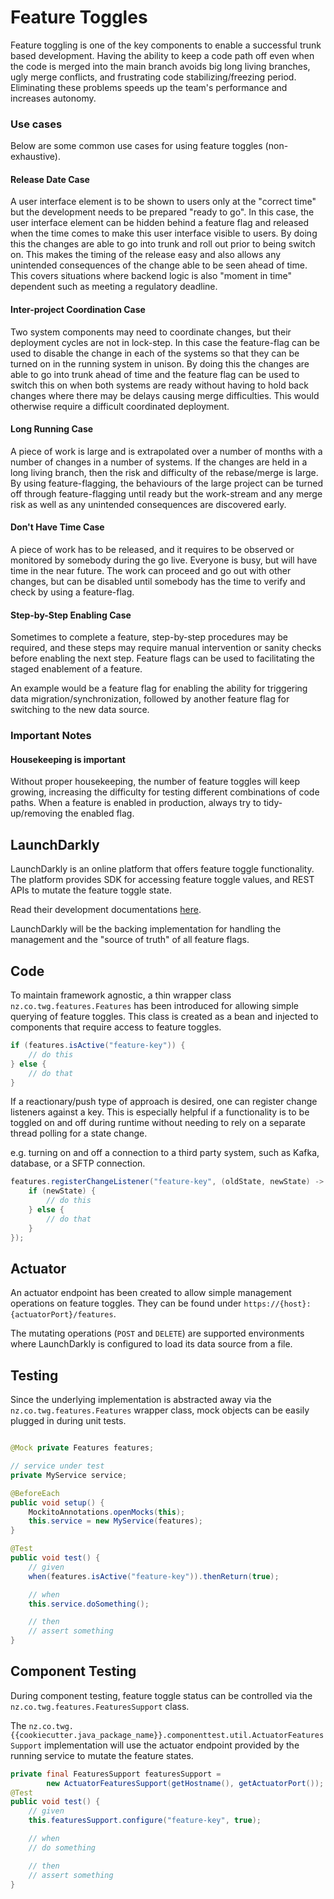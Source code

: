 # Feature Toggles
Feature toggling is one of the key components to enable a successful trunk based development.
Having the ability to keep a code path off even when the code is merged into the main branch avoids
big long living branches, ugly merge conflicts, and frustrating code stabilizing/freezing period.
Eliminating these problems speeds up the team's performance and increases autonomy.

### **Use cases**

Below are some common use cases for using feature toggles (non-exhaustive).

#### Release Date Case
A user interface element is to be shown to users only at the "correct time" but the development needs
to be prepared "ready to go". In this case, the user interface element can be hidden behind a feature
flag and released when the time comes to make this user interface visible to users.
By doing this the changes are able to go into trunk and roll out prior to being switch on.
This makes the timing of the release easy and also allows any unintended consequences of the change
able to be seen ahead of time. This covers situations where backend logic is also "moment in time"
dependent such as meeting a regulatory deadline.

#### Inter-project Coordination Case
Two system components may need to coordinate changes, but their deployment cycles are not in lock-step.
In this case the feature-flag can be used to disable the change in each of the systems so that they
can be turned on in the running system in unison. By doing this the changes are able to go into trunk
ahead of time and the feature flag can be used to switch this on when both systems are ready without
having to hold back changes where there may be delays causing merge difficulties.
This would otherwise require a difficult coordinated deployment.

#### Long Running Case
A piece of work is large and is extrapolated over a number of months with a number of changes in a
number of systems. If the changes are held in a long living branch, then the risk and difficulty of
the rebase/merge is large.  By using feature-flagging, the behaviours of the large project can be
turned off through feature-flagging until ready but the work-stream and any merge risk as well as any
unintended consequences are discovered early.

#### Don't Have Time Case
A piece of work has to be released, and it requires to be observed or monitored by somebody during the
go live. Everyone is busy, but will have time in the near future.  The work can proceed and go out with
other changes, but can be disabled until somebody has the time to verify and check by using a feature-flag.

#### Step-by-Step Enabling Case
Sometimes to complete a feature, step-by-step procedures may be required, and these steps may require
manual intervention or sanity checks before enabling the next step. Feature flags can be used to
facilitating the staged enablement of a feature.

An example would be a feature flag for enabling the ability for triggering data migration/synchronization,
followed by another feature flag for switching to the new data source.

### **Important Notes**
#### Housekeeping is important
Without proper housekeeping, the number of feature toggles will keep growing, increasing the difficulty
for testing different combinations of code paths. When a feature is enabled in production, always try to
tidy-up/removing the enabled flag.


## LaunchDarkly
LaunchDarkly is an online platform that offers feature toggle functionality.
The platform provides SDK for accessing feature toggle values, and REST APIs to mutate the feature
toggle state.

Read their development documentations [here](https://docs.launchdarkly.com/home).

LaunchDarkly will be the backing implementation for handling the management and the "source of truth"
of all feature flags.

## Code
To maintain framework agnostic, a thin wrapper class `nz.co.twg.features.Features` has been introduced
for allowing simple querying of feature toggles. This class is created as a bean and injected to
components that require access to feature toggles.

```java
if (features.isActive("feature-key")) {
    // do this
} else {
    // do that
}
```

If a reactionary/push type of approach is desired, one can register change listeners against a key.
This is especially helpful if a functionality is to be toggled on and off during runtime without needing
to rely on a separate thread polling for a state change.

e.g. turning on and off
a connection to a third party system, such as Kafka, database, or a SFTP connection.

```java
features.registerChangeListener("feature-key", (oldState, newState) -> {
    if (newState) {
        // do this
    } else {
        // do that
    }
});
```

## Actuator
An actuator endpoint has been created to allow simple management operations on feature toggles.
They can be found under `https://{host}:{actuatorPort}/features`.

The mutating operations (`POST` and `DELETE`) are supported environments where LaunchDarkly is configured
to load its data source from a file.

## Testing
Since the underlying implementation is abstracted away via the `nz.co.twg.features.Features` wrapper
class, mock objects can be easily plugged in during unit tests.

```java

@Mock private Features features;

// service under test
private MyService service;

@BeforeEach
public void setup() {
    MockitoAnnotations.openMocks(this);
    this.service = new MyService(features);
}

@Test
public void test() {
    // given
    when(features.isActive("feature-key")).thenReturn(true);

    // when
    this.service.doSomething();

    // then
    // assert something
}
```

## Component Testing
During component testing, feature toggle status  can be controlled via the
`nz.co.twg.features.FeaturesSupport` class.

The `nz.co.twg.{{cookiecutter.java_package_name}}.componenttest.util.ActuatorFeaturesSupport` implementation
will use the actuator endpoint provided by the running service to mutate the feature states.

```java
private final FeaturesSupport featuresSupport =
        new ActuatorFeaturesSupport(getHostname(), getActuatorPort());
@Test
public void test() {
    // given
    this.featuresSupport.configure("feature-key", true);

    // when
    // do something

    // then
    // assert something
}
```
